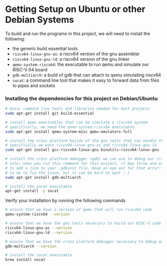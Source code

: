 # Getting Setup on Ubuntu or other Debian Systems
To build and run the programs in this project, we will need to install the following:
- the generic build essential tools
- `riscv64-linux-gnu-as`: a riscv64 version of the gnu assembler
- `riscv64-linux-gnu-ld`: a riscv64 version of the gnu linker
- `qemu-system-riscv64`: the executable to run qemu and simulate our RISC-V 64 board
- `gdb-multiarch`: a build of gdb that can attach to qemu simulating riscv64
- `socat`: a command line tool that makes it easy to forward data from files to pipes and sockets

### Installing the dependencies for this project on Debian/Ubuntu
```bash
# basic command line tools and libraries needed for most projects
sudo apt-get install git build-essential 

# install qemu exectuables that can be simulate a riscv64 system
# specifically, we need the qemu-system-riscv64 executable
sudo apt-get install qemu-system-misc qemu-emulators-full 

# install the cross platform builds of the gnu tools that can handle the riscv64 code we write
# specifically we want riscv64-linux-gnu-as and riscv64-linux-gnu-ld
sudo apt-get install gcc-riscv64-linux-gnu binutils-riscv64-linux-gnu 

# install the cross platform debugger (gdb) we can use to debug our riscv64 programs running in qemu
# note: when you run this command for this project, it may throw and error telling you that you need
# to add a line to your .gdbinit file. Keep an eye out for that error! It will tell you exactly what
# to do to fix the issue, but it can be hard to spot :-)
sudo apt-get install gdb-multiarch 

# install the socat executable
apt-get install -y socat
```

Verify your installation by running the following commands
```bash
# ensure that we have a version of qemu that will run riscv64 code
qemu-system-riscv64 --version

# ensure that we have the gnu tools necessary to build our RISC-V code
riscv64-linux-gnu-as --version
riscv64-linux-gnu-ld --version

# ensure that we have the cross platform debugger necessary to debug our programs
gdb-multiarch --version

# install the socat executable
brew install socat
```
